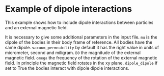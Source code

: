 # Example of dipole interactions
This example shows how to include dipole interactions between particles and an external magnetic field.

It is necessary to give some additional parameters in the input file.
`mu` is the dipole of the bodies in their body frame of reference.
All bodies have the same dipole.
`vacuum_permeability` by default it has the right value in units of micrometer, second and miligram.
`B0` the magnitude of the external magnetic field.
`omega` the frequency of the rotation of the external magnetic field.
In principle the magnetic field rotates in the xy plane.
`dipole_dipole` if set to True the bodies interact with dipole dipole interactions.

